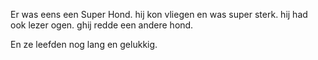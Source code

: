 Er was eens een Super Hond. hij kon vliegen en was super sterk. hij had ook lezer ogen. ghij redde een andere hond.

En ze leefden nog lang en gelukkig.
